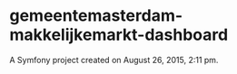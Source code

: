 gemeentemasterdam-makkelijkemarkt-dashboard
===========================================

A Symfony project created on August 26, 2015, 2:11 pm.
